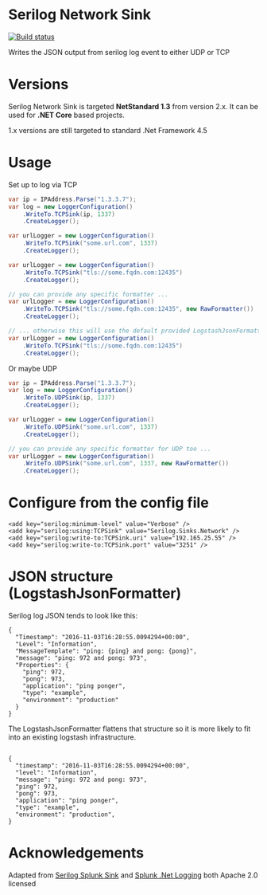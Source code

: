 # Serilog Network Sink

[![Build status](https://ci.appveyor.com/api/projects/status/dw7y9d3q9ty7cm5h?svg=true)](https://ci.appveyor.com/project/pauldambra/serilog-sinks-network)

Writes the JSON output from serilog log event to either UDP or TCP

# Versions

Serilog Network Sink is targeted **NetStandard 1.3** from version 2.x. It can be used for **.NET Core** based projects.

1.x versions are still targeted to standard .Net Framework 4.5

# Usage

Set up to log via TCP

```csharp
var ip = IPAddress.Parse("1.3.3.7");
var log = new LoggerConfiguration()
    .WriteTo.TCPSink(ip, 1337)
    .CreateLogger();

var urlLogger = new LoggerConfiguration()
    .WriteTo.TCPSink("some.url.com", 1337)
    .CreateLogger();

var urlLogger = new LoggerConfiguration()
    .WriteTo.TCPSink("tls://some.fqdn.com:12435")
    .CreateLogger();

// you can provide any specific formatter ...
var urlLogger = new LoggerConfiguration()
    .WriteTo.TCPSink("tls://some.fqdn.com:12435", new RawFormatter())
    .CreateLogger();

// ... otherwise this will use the default provided LogstashJsonFormatter (described below)
var urlLogger = new LoggerConfiguration()
    .WriteTo.TCPSink("tls://some.fqdn.com:12435")
    .CreateLogger();

```

Or maybe UDP

```csharp
var ip = IPAddress.Parse("1.3.3.7");
var log = new LoggerConfiguration()
    .WriteTo.UDPSink(ip, 1337)
    .CreateLogger();

var urlLogger = new LoggerConfiguration()
    .WriteTo.UDPSink("some.url.com", 1337)
    .CreateLogger();

// you can provide any specific formatter for UDP too ...
var urlLogger = new LoggerConfiguration()
    .WriteTo.UDPSink("some.url.com", 1337, new RawFormatter())
    .CreateLogger();

```

# Configure from the config file

```
<add key="serilog:minimum-level" value="Verbose" />
<add key="serilog:using:TCPSink" value="Serilog.Sinks.Network" />
<add key="serilog:write-to:TCPSink.uri" value="192.165.25.55" />
<add key="serilog:write-to:TCPSink.port" value="3251" />
```

# JSON structure (LogstashJsonFormatter)

Serilog log JSON tends to look like this:

```
{
  "Timestamp": "2016-11-03T16:28:55.0094294+00:00",
  "Level": "Information",
  "MessageTemplate": "ping: {ping} and pong: {pong}",
  "message": "ping: 972 and pong: 973",
  "Properties": {
    "ping": 972,
    "pong": 973,
    "application": "ping ponger",
    "type": "example",
    "environment": "production"
  }
}

```
The LogstashJsonFormatter flattens that structure so it is more likely to fit into an existing logstash infrastructure.

```

{
  "timestamp": "2016-11-03T16:28:55.0094294+00:00",
  "level": "Information",
  "message": "ping: 972 and pong: 973",
  "ping": 972,
  "pong": 973,
  "application": "ping ponger",
  "type": "example",
  "environment": "production",
}

```

# Acknowledgements

Adapted from [Serilog Splunk Sink](https://github.com/serilog/serilog-sinks-splunk) and [Splunk .Net Logging](https://github.com/splunk/splunk-library-dotnetlogging) both Apache 2.0 licensed

